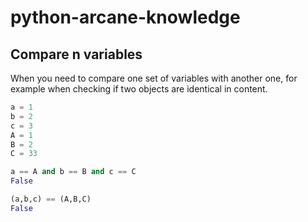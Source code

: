 # python-arcane-knowledge
## Compare n variables
When you need to compare one set of variables with another one, for example when checking if two objects are identical in content.
```python
a = 1
b = 2
c = 3
A = 1
B = 2
C = 33

a == A and b == B and c == C
False

(a,b,c) == (A,B,C)
False
```
